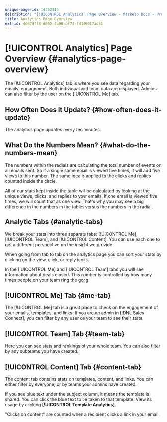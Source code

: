 ```yaml
---
unique-page-id: 14352416
description: "[!UICONTROL Analytics] Page Overview - Marketo Docs - Product Documentation"
title: Analytics Page Overview
exl-id: 4d67dff8-d602-4a90-bf74-f4149017ad51
---
```

# [!UICONTROL Analytics] Page Overview {#analytics-page-overview}

The [!UICONTROL Analytics] tab is where you see data regarding your emails' engagement. Both individual and team data are displayed. Admins can also filter by the user on the [!UICONTROL Me] tab.

## How Often Does it Update? {#how-often-does-it-update}

The analytics page updates every ten minutes.

## What Do the Numbers Mean? {#what-do-the-numbers-mean}

The numbers within the radials are calculating the total number of events on all emails sent. So if a single same email is viewed five times, it will add five views to this number. The same idea is applied to the clicks and replies counted inside the circle.

All of our stats kept inside the table will be calculated by looking at the unique views, clicks, and replies to your emails. If one email is viewed five times, we will count that as one view. That's why you may see a big difference in the numbers in the tables versus the numbers in the radial.

## Analytic Tabs {#analytic-tabs}

We break your stats into three separate tabs: [!UICONTROL Me], [!UICONTROL Team], and [!UICONTROL Content]. You can use each one to get a different perspective on the insight we provide.

When going from tab to tab on the analytics page you can sort your stats by clicking on the view, click, or reply icons.

In the [!UICONTROL Me] and [!UICONTROL Team] tabs you will see information about deals closed. This number is controlled by how many times people on your team ring the gong.

## [!UICONTROL Me] Tab {#me-tab}

The [!UICONTROL Me] tab is a great place to check on the engagement of your emails, templates, and links. If you are an admin in [!DNL Sales Connect], you can filter by any user on your team to see their stats.

## [!UICONTROL Team] Tab {#team-tab}

Here you can see stats and rankings of your whole team. You can also filter by any subteams you have created.

## [!UICONTROL Content] Tab {#content-tab}

The content tab contains stats on templates, content, and links. You can either filter by everyone, or by teams your admins have created.

If you see blue text under the subject column, it means the template is shared. You can click the blue text to be taken to that template. View its usage by clicking **[!UICONTROL Template Analytics]**.

"Clicks on content" are counted when a recipient clicks a link in your email.

